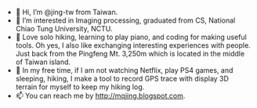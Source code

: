 - 👋 Hi, I’m @jing-tw from Taiwan.
- 👀 I’m interested in Imaging processing, graduated from CS, National Chiao Tung University, NCTU.
- 💖 Love solo hiking, learning to play piano, and coding for making useful tools. Oh yes, I also like exchanging interesting experiences with people. Just back from the Pingfeng Mt. 3,250m which is located in the middle of Taiwan island.
- 🌱 In my free time, if I am not watching Netflix, play PS4 games, and sleeping, hiking, I make a tool to record GPS trace with display 3D terrain for myself to keep my hiking log.
- 📫 You can reach me by http://mqjing.blogspot.com.

